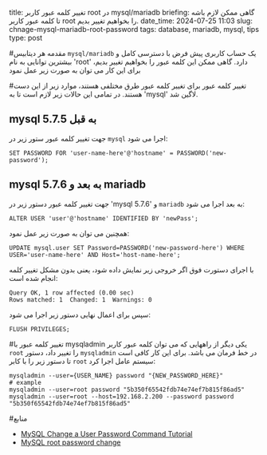 title: تغییر کلمه عبور کاربر root در mysql/mariadb
briefing: گاهی ممکن لازم باشه تا کلمه عبور کاربر root را بخواهیم تغییر بدیم.
date_time: 2024-07-25 11:03
slug: chnage-mysql-mariadb-root-password
tags: database, mariadb, mysql, tips
type: post

#مقدمه
هر دیتابیس `mysql/mariadb` یک حساب کاربری پیش فرض با دسترسی کامل و بیشترین توانایی به نام 'root' دارد.  گاهی
 ممکن این کلمه عبور را بخواهیم تغییر بدیم، برای این کار می توان به صورت زیر عمل نمود

#تغییر کلمه عبور
برای تغییر کلمه عبور طرق مختلفی هستند، موارد زیر از این دست هستند. در تمامی این حالات زیر لازم است تا به
 'mysql' لاگین شد.

## mysql 5.7.5 به قبل
جهت تغییر کلمه عبور ستور زیر در `mysql` اجرا می شود:

    SET PASSWORD FOR 'user-name-here'@'hostname' = PASSWORD('new-password');

## mysql 5.7.6 به بعد و mariadb
جهت تغییر کلمه عبور دستور زیر در 'mysql 5.7.6' و `mariadb` به بعد اجرا می شود:

    ALTER USER 'user'@'hostname' IDENTIFIED BY 'newPass';

همچنین می توان به صورت زیر عمل نمود:

    UPDATE mysql.user SET Password=PASSWORD('new-password-here') WHERE USER='user-name-here' AND Host='host-name-here';

با اجرای دستورت فوق اگر خروجی زیر نمایش داده شود، یعنی بدون مشکل تغییر کلمه انجام شده است:

    Query OK, 1 row affected (0.00 sec)
    Rows matched: 1  Changed: 1  Warnings: 0

سپس برای اعمال نهایی دستور زیر اجرا می شود:

    FLUSH PRIVILEGES;

#تغییر کلمه عبور با mysqladmin
یکی دیگر از راههایی که می توان کلمه عبور کاربر `root` را تغییر داد، دستور `mysqladmin` در خط فرمان می باشد.
 برای این کار کافی است تا دستور زیر را با کابر `root‍‍‍` سیستم عامل اجرا کرد:

    mysqladmin --user={USER_NAME} password "{NEW_PASSWORD_HERE}"
    # example
    mysqladmin --user=root password "5b350f65542fdb74e74ef7b815f86ad5"
    mysqladmin --user=root --host=192.168.2.200 --password password "5b350f65542fdb74e74ef7b815f86ad5"

#منابع
 - [MySQL Change a User Password Command Tutorial](https://www.cyberciti.biz/faq/mysql-change-user-password/)
 - [MySQL root password change](https://stackoverflow.com/q/7534056)
